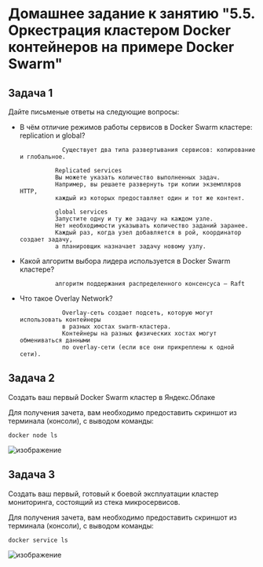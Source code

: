 # Домашнее задание к занятию "5.5. Оркестрация кластером Docker контейнеров на примере Docker Swarm"

## Задача 1

Дайте письменые ответы на следующие вопросы:

- В чём отличие режимов работы сервисов в Docker Swarm кластере: replication и global?

                  Существует два типа развертывания сервисов: копирование и глобальное.

                Replicated services
                Вы можете указать количество выполненных задач. 
                Например, вы решаете развернуть три копии экземпляров HTTP, 
                каждый из которых предоставляет один и тот же контент.
                
                global services
                Запустите одну и ту же задачу на каждом узле. 
                Нет необходимости указывать количество заданий заранее. 
                Каждый раз, когда узел добавляется в рой, координатор создает задачу, 
                а планировщик назначает задачу новому узлу.

      
- Какой алгоритм выбора лидера используется в Docker Swarm кластере?

                алгоритм поддержания распределенного консенсуса — Raft
      
- Что такое Overlay Network?

                  Overlay-сеть создает подсеть, которую могут использовать контейнеры 
                  в разных хостах swarm-кластера. 
                  Контейнеры на разных физических хостах могут обмениваться данными 
                  по overlay-сети (если все они прикреплены к одной сети).
      
## Задача 2

Создать ваш первый Docker Swarm кластер в Яндекс.Облаке

Для получения зачета, вам необходимо предоставить скриншот из терминала (консоли), с выводом команды:
```
docker node ls
```
![изображение](https://user-images.githubusercontent.com/91043924/194410221-55708a96-d4ed-4f23-a7c7-363c6b3959a5.png)

## Задача 3

Создать ваш первый, готовый к боевой эксплуатации кластер мониторинга, состоящий из стека микросервисов.

Для получения зачета, вам необходимо предоставить скриншот из терминала (консоли), с выводом команды:
```
docker service ls
```
![изображение](https://user-images.githubusercontent.com/91043924/194410659-de7f874b-a3c2-4405-a285-2860ee937bfa.png)

